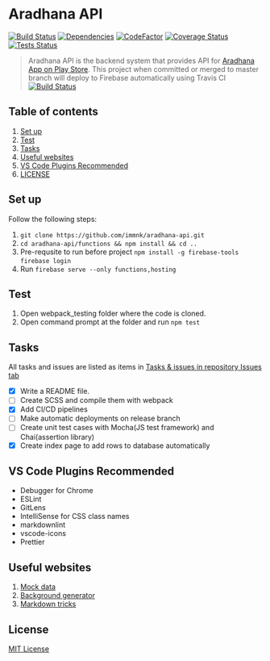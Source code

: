 # Aradhana API

[![Build Status](https://travis-ci.org/immnk/aradhana-api.svg?branch=master)](https://travis-ci.org/immnk/aradhana-api) [![Dependencies](https://david-dm.org/immnk/aradhana-api.svg)](https://david-dm.org/) [![CodeFactor](https://www.codefactor.io/repository/github/immnk/aradhana-api/badge)](https://www.codefactor.io/repository/github/immnk/aradhana-api) [![Coverage Status](https://coveralls.io/repos/github/immnk/aradhana-api/badge.svg?branch=master)](https://coveralls.io/github/immnk/aradhana-api?branch=master) [![Tests Status](https://img.shields.io/badge/tests-not%20covered-yellow.svg)](https://github.com/immnk/aradhana-api/issues/)

> Aradhana API is the backend system that provides API for [Aradhana App on Play Store](https://play.google.com/store/apps/details?id=com.creatuslabs.aradhana). This project when committed or merged to master branch will deploy to Firebase automatically using Travis CI [![Build Status](https://travis-ci.org/immnk/aradhana-api.svg?branch=master)](https://travis-ci.org/immnk/aradhana-api)

## Table of contents

1. [Set up](#set-up)
2. [Test](#test)
3. [Tasks](#tasks)
4. [Useful websites](#useful-websites)
5. [VS Code Plugins Recommended](#vs-code-plugins-recommended)
6. [LICENSE](#license)

## Set up

Follow the following steps:

1. `git clone https://github.com/immnk/aradhana-api.git`
2. `cd aradhana-api/functions && npm install && cd ..`
3. Pre-requsite to run before project
   `npm install -g firebase-tools`
   `firebase login`
4. Run `firebase serve --only functions,hosting`

## Test

1. Open webpack_testing folder where the code is cloned.
2. Open command prompt at the folder and run `npm test`

## Tasks

All tasks and issues are listed as items in [Tasks & issues in repository Issues tab](https://github.com/immnk/webpack-testing/issues)

- [x] Write a README file.
- [ ] Create SCSS and compile them with webpack
- [x] Add CI/CD pipelines
- [ ] Make automatic deployments on release branch
- [ ] Create unit test cases with Mocha(JS test framework) and Chai(assertion library)
- [x] Create index page to add rows to database automatically

## VS Code Plugins Recommended

- Debugger for Chrome
- ESLint
- GitLens
- IntelliSense for CSS class names
- markdownlint
- vscode-icons
- Prettier

## Useful websites

1. [Mock data](https://www.mockaroo.com/)
2. [Background generator](https://cssgradient.io/gradient-backgrounds/)
3. [Markdown tricks](https://github.com/adam-p/markdown-here/wiki/Markdown-Cheatsheet)

## License

[MIT License](https://github.com/immnk/aradhana-api/blob/master/LICENSE)
